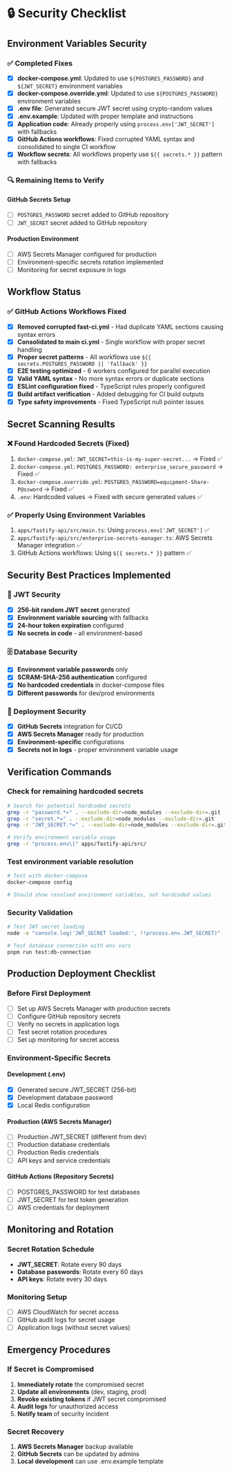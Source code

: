 # 🔒 Security Checklist

## Environment Variables Security

### ✅ Completed Fixes

- [x] **docker-compose.yml**: Updated to use `${POSTGRES_PASSWORD}` and `${JWT_SECRET}` environment variables
- [x] **docker-compose.override.yml**: Updated to use `${POSTGRES_PASSWORD}` environment variables
- [x] **.env file**: Generated secure JWT secret using crypto-random values
- [x] **.env.example**: Updated with proper template and instructions
- [x] **Application code**: Already properly using `process.env['JWT_SECRET']` with fallbacks
- [x] **GitHub Actions workflows**: Fixed corrupted YAML syntax and consolidated to single CI workflow
- [x] **Workflow secrets**: All workflows properly use `${{ secrets.* }}` pattern with fallbacks

### 🔍 Remaining Items to Verify

#### GitHub Secrets Setup

- [ ] `POSTGRES_PASSWORD` secret added to GitHub repository
- [ ] `JWT_SECRET` secret added to GitHub repository

#### Production Environment

- [ ] AWS Secrets Manager configured for production
- [ ] Environment-specific secrets rotation implemented
- [ ] Monitoring for secret exposure in logs

## Workflow Status

### ✅ GitHub Actions Workflows Fixed

- [x] **Removed corrupted fast-ci.yml** - Had duplicate YAML sections causing syntax errors
- [x] **Consolidated to main ci.yml** - Single workflow with proper secret handling
- [x] **Proper secret patterns** - All workflows use `${{ secrets.POSTGRES_PASSWORD || 'fallback' }}`
- [x] **E2E testing optimized** - 6 workers configured for parallel execution
- [x] **Valid YAML syntax** - No more syntax errors or duplicate sections
- [x] **ESLint configuration fixed** - TypeScript rules properly configured
- [x] **Build artifact verification** - Added debugging for CI build outputs
- [x] **Type safety improvements** - Fixed TypeScript null pointer issues

## Secret Scanning Results

### ❌ Found Hardcoded Secrets (Fixed)
1. `docker-compose.yml`: `JWT_SECRET=this-is-my-super-secret...` → Fixed ✅
2. `docker-compose.yml`: `POSTGRES_PASSWORD: enterprise_secure_password` → Fixed ✅
3. `docker-compose.override.yml`: `POSTGRES_PASSWORD=equipment-Share-P@ssword` → Fixed ✅
4. `.env`: Hardcoded values → Fixed with secure generated values ✅

### ✅ Properly Using Environment Variables
1. `apps/fastify-api/src/main.ts`: Using `process.env['JWT_SECRET']` ✅
2. `apps/fastify-api/src/enterprise-secrets-manager.ts`: AWS Secrets Manager integration ✅
3. GitHub Actions workflows: Using `${{ secrets.* }}` pattern ✅

## Security Best Practices Implemented

### 🔐 JWT Security
- [x] **256-bit random JWT secret** generated
- [x] **Environment variable sourcing** with fallbacks
- [x] **24-hour token expiration** configured
- [x] **No secrets in code** - all environment-based

### 🗄️ Database Security
- [x] **Environment variable passwords** only
- [x] **SCRAM-SHA-256 authentication** configured
- [x] **No hardcoded credentials** in docker-compose files
- [x] **Different passwords** for dev/prod environments

### 🚀 Deployment Security
- [x] **GitHub Secrets** integration for CI/CD
- [x] **AWS Secrets Manager** ready for production
- [x] **Environment-specific** configurations
- [x] **Secrets not in logs** - proper environment variable usage

## Verification Commands

### Check for remaining hardcoded secrets
```bash
# Search for potential hardcoded secrets
grep -r "password.*=" . --exclude-dir=node_modules --exclude-dir=.git
grep -r "secret.*=" . --exclude-dir=node_modules --exclude-dir=.git
grep -r "JWT_SECRET.*=" . --exclude-dir=node_modules --exclude-dir=.git

# Verify environment variable usage
grep -r "process.env\[" apps/fastify-api/src/
```

### Test environment variable resolution
```bash
# Test with docker-compose
docker-compose config

# Should show resolved environment variables, not hardcoded values
```

### Security Validation
```bash
# Test JWT secret loading
node -e "console.log('JWT_SECRET loaded:', !!process.env.JWT_SECRET)"

# Test database connection with env vars
pnpm run test:db-connection
```

## Production Deployment Checklist

### Before First Deployment
- [ ] Set up AWS Secrets Manager with production secrets
- [ ] Configure GitHub repository secrets
- [ ] Verify no secrets in application logs
- [ ] Test secret rotation procedures
- [ ] Set up monitoring for secret access

### Environment-Specific Secrets

#### Development (.env)
- [x] Generated secure JWT_SECRET (256-bit)
- [x] Development database password
- [x] Local Redis configuration

#### Production (AWS Secrets Manager)
- [ ] Production JWT_SECRET (different from dev)
- [ ] Production database credentials
- [ ] Production Redis credentials
- [ ] API keys and service credentials

#### GitHub Actions (Repository Secrets)
- [ ] POSTGRES_PASSWORD for test databases
- [ ] JWT_SECRET for test token generation
- [ ] AWS credentials for deployment

## Monitoring and Rotation

### Secret Rotation Schedule
- **JWT_SECRET**: Rotate every 90 days
- **Database passwords**: Rotate every 60 days
- **API keys**: Rotate every 30 days

### Monitoring Setup
- [ ] AWS CloudWatch for secret access
- [ ] GitHub audit logs for secret usage
- [ ] Application logs (without secret values)

## Emergency Procedures

### If Secret is Compromised
1. **Immediately rotate** the compromised secret
2. **Update all environments** (dev, staging, prod)
3. **Revoke existing tokens** if JWT secret compromised
4. **Audit logs** for unauthorized access
5. **Notify team** of security incident

### Secret Recovery
1. **AWS Secrets Manager** backup available
2. **GitHub Secrets** can be updated by admins
3. **Local development** can use .env.example template
